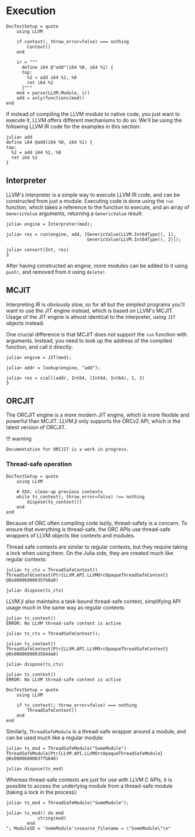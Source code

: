 # Execution

```@meta
DocTestSetup = quote
    using LLVM

    if context(; throw_error=false) === nothing
        Context()
    end

    ir = """
      define i64 @"add"(i64 %0, i64 %1) {
      top:
        %2 = add i64 %1, %0
        ret i64 %2
      }"""
    mod = parse(LLVM.Module, ir)
    add = only(functions(mod))
end
```

If instead of compiling the LLVM module to native code, you just want to execute it, LLVM
offers different mechanisms to do so. We'll be using the following LLVM IR code for the
examples in this section:

```jldoctest
julia> add
define i64 @add(i64 %0, i64 %1) {
top:
  %2 = add i64 %1, %0
  ret i64 %2
}
```


## Interpreter

LLVM's interpreter is a simple way to execute LLVM IR code, and can be constructed from just
a module. Executing code is done using the `run` function, which takes a reference to the
function to execute, and an array of `GenericValue` arguments, returning a `GenericValue`
result:

```jldoctest
julia> engine = Interpreter(mod);

julia> res = run(engine, add, [GenericValue(LLVM.Int64Type(), 1),
                               GenericValue(LLVM.Int64Type(), 2)]);

julia> convert(Int, res)
3
```

After having constructed an engine, more modules can be added to it using `push!`, and
removed from it using `delete!`.


## MCJIT

Interpreting IR is obviously slow, so for all but the simplest programs you'll want to use
the JIT engine instead, which is based on LLVM's MCJIT. Usage of the JIT engine is almost
identical to the interpreter, using `JIT` objects instead.

One crucial difference is that MCJIT does not support the `run` function with arguments.
Instead, you need to look up the address of the compiled function, and call it directly:

```jldoctest
julia> engine = JIT(mod);

julia> addr = lookup(engine, "add");

julia> res = ccall(addr, Int64, (Int64, Int64), 1, 2)
3
```


## ORCJIT

The ORCJIT engine is a more modern JIT engine, which is more flexible and powerful than
MCJIT. LLVM.jl only supports the ORCv2 API, which is the latest version of ORCJIT.

!!! warning

    Documentation for ORCJIT is a work in progress.

### Thread-safe operation

```@meta
DocTestSetup = quote
    using LLVM

    # XXX: clean-up previous contexts
    while ts_context(; throw_error=false) !== nothing
        dispose(ts_context())
    end
end
```

Because of ORC often compiling code lazily, thread-safety is a concern. To ensure that
everything is thread-safe, the ORC APIs use thread-safe wrappers of LLVM objects like
contexts and modules.

Thread safe contexts are similar to regular contexts, but they require taking a lock
when using them. On the Julia side, they are created much like regular contexts:

```jldoctest
julia> ts_ctx = ThreadSafeContext()
ThreadSafeContext(Ptr{LLVM.API.LLVMOrcOpaqueThreadSafeContext} @0x00006000035fb8a0)

julia> dispose(ts_ctx)
```

LLVM.jl also maintains a task-bound thread-safe context, simplifying API usage much in the
same way as regular contexts:

```
julia> ts_context()
ERROR: No LLVM thread-safe context is active

julia> ts_ctx = ThreadSafeContext();

julia> ts_context()
ThreadSafeContext(Ptr{LLVM.API.LLVMOrcOpaqueThreadSafeContext} @0x00006000035844a0)

julia> dispose(ts_ctx)

julia> ts_context()
ERROR: No LLVM thread-safe context is active
```

```@meta
DocTestSetup = quote
    using LLVM

    if ts_context(; throw_error=false) === nothing
        ThreadSafeContext()
    end
end
```

Similarly, `ThreadSafeModule` is a thread-safe wrapper around a module, and can be used
much like a regular module:

```jldoctest
julia> ts_mod = ThreadSafeModule("SomeModule")
ThreadSafeModule(Ptr{LLVM.API.LLVMOrcOpaqueThreadSafeModule} @0x00006000037fb640)

julia> dispose(ts_mod)
```

Whereas thread-safe contexts are just for use with LLVM C APIs, it is possible to access
the underlying module from a thread-safe module (taking a lock in the process):

```jldoctest
julia> ts_mod = ThreadSafeModule("SomeModule");

julia> ts_mod() do mod
            string(mod)
        end
"; ModuleID = 'SomeModule'\nsource_filename = \"SomeModule\"\n"
```
